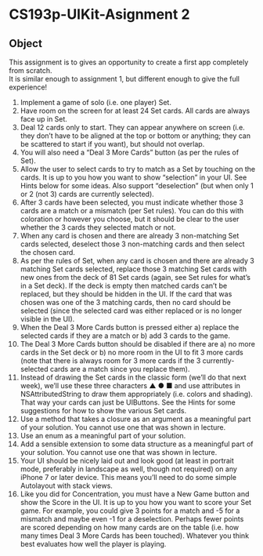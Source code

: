 # CS193p-UIKit-Asignment 2

## Object
This assignment is to gives an opportunity to create a first app
completely from scratch. <br /> It is similar enough to assignment 1, but different enough to give the full
experience!

1. Implement a game of solo (i.e. one player) Set.
2. Have room on the screen for at least 24 Set cards. All cards are always face up in Set.
3. Deal 12 cards only to start. They can appear anywhere on screen (i.e. they don’t have
to be aligned at the top or bottom or anything; they can be scattered to start if you
want), but should not overlap.
4. You will also need a “Deal 3 More Cards” button (as per the rules of Set).
5. Allow the user to select cards to try to match as a Set by touching on the cards. It is
up to you how you want to show “selection” in your UI. See Hints below for some
ideas. Also support “deselection” (but when only 1 or 2 (not 3) cards are currently
selected).
6. After 3 cards have been selected, you must indicate whether those 3 cards are a match
or a mismatch (per Set rules). You can do this with coloration or however you choose,
but it should be clear to the user whether the 3 cards they selected match or not.
7. When any card is chosen and there are already 3 non-matching Set cards selected,
deselect those 3 non-matching cards and then select the chosen card.
8. As per the rules of Set, when any card is chosen and there are already 3 matching
Set cards selected, replace those 3 matching Set cards with new ones from the deck of
81 Set cards (again, see Set rules for what’s in a Set deck). If the deck is empty then
matched cards can’t be replaced, but they should be hidden in the UI. If the card that
was chosen was one of the 3 matching cards, then no card should be selected (since
the selected card was either replaced or is no longer visible in the UI).
9. When the Deal 3 More Cards button is pressed either a) replace the selected cards if
they are a match or b) add 3 cards to the game.
10. The Deal 3 More Cards button should be disabled if there are a) no more cards in the
Set deck or b) no more room in the UI to fit 3 more cards (note that there is always
room for 3 more cards if the 3 currently-selected cards are a match since you replace
them).
11. Instead of drawing the Set cards in the classic form (we’ll do that next week), we’ll use
these three characters ▲ ● ■ and use attributes in NSAttributedString to draw them
appropriately (i.e. colors and shading). That way your cards can just be UIButtons.
See the Hints for some suggestions for how to show the various Set cards.
12. Use a method that takes a closure as an argument as a meaningful part of your
solution. You cannot use one that was shown in lecture.
13. Use an enum as a meaningful part of your solution.
14. Add a sensible extension to some data structure as a meaningful part of your
solution. You cannot use one that was shown in lecture.
15. Your UI should be nicely laid out and look good (at least in portrait mode, preferably
in landscape as well, though not required) on any iPhone 7 or later device. This
means you’ll need to do some simple Autolayout with stack views.
16. Like you did for Concentration, you must have a New Game button and show the
Score in the UI. It is up to you how you want to score your Set game. For example,
you could give 3 points for a match and -5 for a mismatch and maybe even -1 for a
deselection. Perhaps fewer points are scored depending on how many cards are on
the table (i.e. how many times Deal 3 More Cards has been touched). Whatever you
think best evaluates how well the player is playing.
